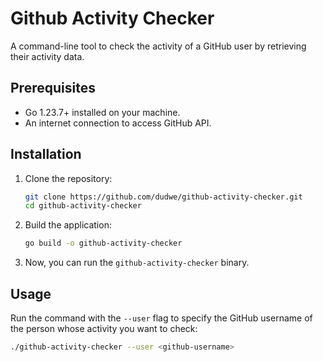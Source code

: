 # Github Activity Checker

A command-line tool to check the activity of a GitHub user by retrieving their activity data.

## Prerequisites

- Go 1.23.7+ installed on your machine.
- An internet connection to access GitHub API.

## Installation

1. Clone the repository:
    ```bash
    git clone https://github.com/dudwe/github-activity-checker.git
    cd github-activity-checker
    ```

2. Build the application:
    ```bash
    go build -o github-activity-checker
    ```

3. Now, you can run the `github-activity-checker` binary.

## Usage

Run the command with the `--user` flag to specify the GitHub username of the person whose activity you want to check:

```bash
./github-activity-checker --user <github-username>
